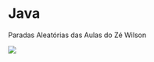 ﻿# Java
Paradas Aleatórias das Aulas do Zé Wilson

  <img src="http://www.baboo.com.br/wp-content/uploads/2016/01/java-logo.jpg">